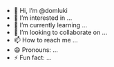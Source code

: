 - 👋 Hi, I’m @domluki
- 👀 I’m interested in ...
- 🌱 I’m currently learning ...
- 💞️ I’m looking to collaborate on ...
- 📫 How to reach me ...
- 😄 Pronouns: ...
- ⚡ Fun fact: ...

<!---
domluki/domluki is a ✨ special ✨ repository because its `README.md` (this file) appears on your GitHub profile.
You can click the Preview link to take a look at your changes.
--->
